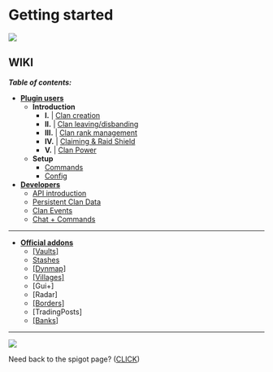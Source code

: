 # Getting started

[![](https://jitpack.io/v/Hempfest/Clans.svg)](https://jitpack.io/#Hempfest/Clans)

## WIKI
_**Table of contents:**_
- [**Plugin users**](https://github.com/Hempfest/Clans/wiki#if-youre-here-as-a-plugin-user)
    - **Introduction**
        - **I.** | [Clan creation](https://github.com/Hempfest/Clans/wiki/Creating-a-clan.)
        - **II.** | [Clan leaving/disbanding](https://github.com/Hempfest/Clans/wiki/Leaving-a-clan.)
        - **III.** | [Clan rank management](https://github.com/Hempfest/Clans/wiki/Clan-rank-management.)
        - **IV.** | [Claiming & Raid Shield](https://github.com/Hempfest/Clans/wiki/Claiming-&-Raid-Shield)
        - **V.** | [Clan Power](https://github.com/Hempfest/Clans/wiki/Clan-Power)
    - **Setup**
        - [Commands](https://github.com/Hempfest/Clans/wiki/Commands)
        - [Config](https://github.com/Hempfest/Clans/wiki/Default-Config)
- [**Developers**](https://github.com/Hempfest/Clans/wiki#if-youre-here-as-a-developer)
    - [API introduction](https://github.com/Hempfest/Clans/wiki/Clans-API-and-how-to-use-it)
    - [Persistent Clan Data](https://github.com/Hempfest/Clans/wiki/Using-the-new-Clans-PersistentDataContainer)
    - [Clan Events](https://github.com/Hempfest/Clans/wiki/Clan-Events)
    - [Chat + Commands](https://github.com/Hempfest/Clans/wiki/Chat-Channels)
---
- [**Official addons**](https://github.com/Hempfest/Clans/wiki/All-official-clans-addons.)
    - [[Vaults]](https://github.com/Hempfest/Clans/wiki/Vaults-%5BAddon%5D)
    - [Stashes](https://github.com/Hempfest/Clans/wiki/Stashes-%5BAddon%5D)
    - [[Dynmap]](https://github.com/Hempfest/Clans/wiki/Dynmap-%5BAddon%5D)
    - [[Villages]](https://github.com/Hempfest/Clans/wiki/Villages-%5BAddon%5D)
    - [Gui+]
    - [Radar]
    - [[Borders]](https://github.com/Hempfest/Clans/wiki/Borders-%5BAddon%5D)
    - [TradingPosts]
    - [[Banks]](https://github.com/Hempfest/Clans/wiki/Banks-%5BAddon%5D)
---
![](https://i.imgur.com/9Tu9JAN.png)

Need back to the spigot page? 
([CLICK](https://www.spigotmc.org/resources/clans-free-1-12-1-16-re-vamped.78415/))
